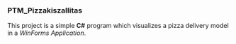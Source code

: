 ### PTM_Pizzakiszallitas

This project is a simple **C#** program which visualizes a pizza delivery model in a *WinForms Application*.